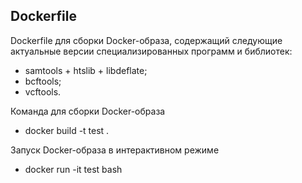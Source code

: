 ## Dockerfile
Dockerfile для сборки Docker-образа, содержащий 
следующие актуальные версии специализированных программ и библиотек:

- samtools + htslib + libdeflate; 
- bcftools;
- vcftools.

Команда для сборки Docker-образа
- docker build -t test .

Запуск Docker-образа в интерактивном режиме

- docker run -it test bash

